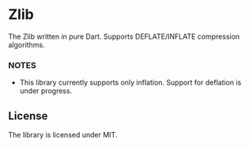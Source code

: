 Zlib
==
The Zlib written in pure Dart. Supports DEFLATE/INFLATE compression algorithms.

### NOTES

* This library currently supports only inflation. Support for deflation is under progress.

## License
The library is licensed under MIT.